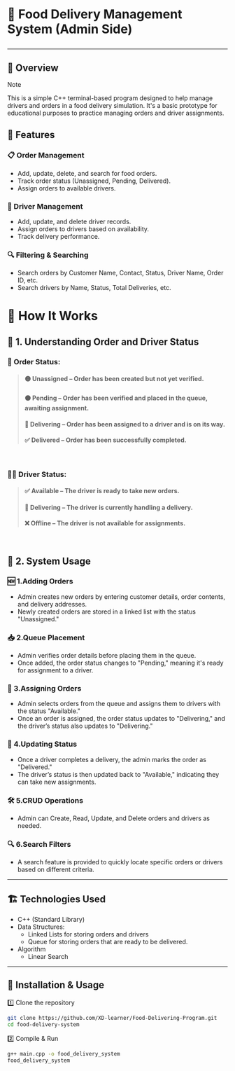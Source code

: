 # 🍔 Food Delivery Management System (Admin Side)<hr>
## 📌 Overview
> [!NOTE]
> This is a simple C++ terminal-based program designed to help manage drivers and orders in a food delivery simulation. It's a basic prototype for educational purposes to practice managing orders and driver assignments.


## 🎯 Features

### 📋 Order Management

- Add, update, delete, and search for food orders.
- Track order status (Unassigned, Pending, Delivered).
- Assign orders to available drivers.


### 🚗 Driver Management

- Add, update, and delete driver records.
- Assign orders to drivers based on availability.
- Track delivery performance.

### 🔍 Filtering & Searching

- Search orders by Customer Name, Contact, Status, Driver Name, Order ID, etc.
- Search drivers by Name, Status, Total Deliveries, etc.


# 🚀 How It Works
## 📌 1. Understanding Order and Driver Status
### 🛒 Order Status:
> #### 🟡 Unassigned – Order has been created but not yet verified.
> #### 🟠 Pending – Order has been verified and placed in the queue, awaiting assignment.
> #### 🚚 Delivering – Order has been assigned to a driver and is on its way.
> #### ✅ Delivered – Order has been successfully completed.
<br>

### 🧑‍✈ Driver Status:
> #### ✅ Available – The driver is ready to take new orders.
> #### 🚛 Delivering – The driver is currently handling a delivery.
> #### ❌ Offline – The driver is not available for assignments.
<br>

## 📖 2. System Usage
### 🆕 1.Adding Orders
- Admin creates new orders by entering customer details, order contents, and delivery addresses.
- Newly created orders are stored in a linked list with the status "Unassigned."
### 📥 2.Queue Placement
- Admin verifies order details before placing them in the queue.
- Once added, the order status changes to "Pending," meaning it's ready for assignment to a driver.
### 📌 3.Assigning Orders
- Admin selects orders from the queue and assigns them to drivers with the status "Available."
- Once an order is assigned, the order status updates to "Delivering," and the driver’s status also updates to "Delivering."
### 🔄 4.Updating Status
- Once a driver completes a delivery, the admin marks the order as "Delivered."
- The driver’s status is then updated back to "Available," indicating they can take new assignments.
### 🛠️ 5.CRUD Operations
- Admin can Create, Read, Update, and Delete orders and drivers as needed.
### 🔍 6.Search Filters
- A search feature is provided to quickly locate specific orders or drivers based on different criteria.
---
## 🏗 Technologies Used

- C++ (Standard Library)
- Data Structures:
  - Linked Lists for storing orders and drivers
  - Queue for storing orders that are ready to be delivered.
- Algorithm
  - Linear Search

---
## 🚀 Installation & Usage
1️⃣ Clone the repository

```bash
git clone https://github.com/XD-learner/Food-Delivering-Program.git
cd food-delivery-system

```
2️⃣ Compile & Run
```bash
g++ main.cpp -o food_delivery_system
food_delivery_system

```



